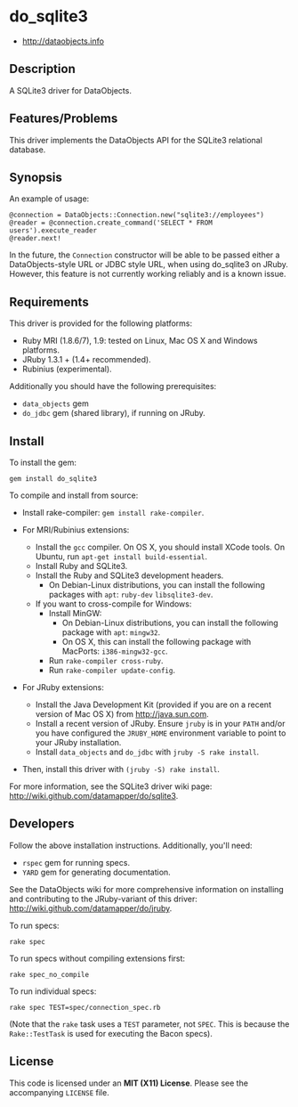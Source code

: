 # do_sqlite3

* <http://dataobjects.info>

## Description

A SQLite3 driver for DataObjects.

## Features/Problems

This driver implements the DataObjects API for the SQLite3 relational database.

## Synopsis

An example of usage:

    @connection = DataObjects::Connection.new("sqlite3://employees")
    @reader = @connection.create_command('SELECT * FROM users').execute_reader
    @reader.next!

In the future, the `Connection` constructor will be able to be passed either a
DataObjects-style URL or JDBC style URL, when using do\_sqlite3 on JRuby.
However, this feature is not currently working reliably and is a known issue.

## Requirements

This driver is provided for the following platforms:
 * Ruby MRI (1.8.6/7), 1.9: tested on Linux, Mac OS X and Windows platforms.
 * JRuby 1.3.1 + (1.4+ recommended).
 * Rubinius (experimental).

Additionally you should have the following prerequisites:
 * `data_objects` gem
 * `do_jdbc` gem (shared library), if running on JRuby.

## Install

To install the gem:

    gem install do_sqlite3

To compile and install from source:

 * Install rake-compiler: `gem install rake-compiler`.

 * For MRI/Rubinius extensions:
   * Install the `gcc` compiler. On OS X, you should install XCode tools. On
     Ubuntu, run `apt-get install build-essential`.
   * Install Ruby and SQLite3.
   * Install the Ruby and SQLite3 development headers.
     * On Debian-Linux distributions, you can install the following packages
       with `apt`: `ruby-dev` `libsqlite3-dev`.
   * If you want to cross-compile for Windows:
     * Install MinGW:
       * On Debian-Linux distributions, you can install the following package
         with `apt`: `mingw32`.
       * On OS X, this can install the following package with MacPorts: `i386-mingw32-gcc`.
     * Run `rake-compiler cross-ruby`.
     * Run `rake-compiler update-config`.

 * For JRuby extensions:
   * Install the Java Development Kit (provided if you are
     on a recent version of Mac OS X) from <http://java.sun.com>.
   * Install a recent version of JRuby. Ensure `jruby` is in your `PATH` and/or
     you have configured the `JRUBY_HOME` environment variable to point to your
     JRuby installation.
   * Install `data_objects` and `do_jdbc` with `jruby -S rake install`.

 * Then, install this driver with `(jruby -S) rake install`.

For more information, see the SQLite3 driver wiki page:
<http://wiki.github.com/datamapper/do/sqlite3>.

## Developers

Follow the above installation instructions. Additionally, you'll need:
  * `rspec` gem for running specs.
  * `YARD` gem for generating documentation.

See the DataObjects wiki for more comprehensive information on installing and
contributing to the JRuby-variant of this driver:
<http://wiki.github.com/datamapper/do/jruby>.

To run specs:

    rake spec

To run specs without compiling extensions first:

    rake spec_no_compile

To run individual specs:

    rake spec TEST=spec/connection_spec.rb

(Note that the `rake` task uses a `TEST` parameter, not `SPEC`. This is because
the `Rake::TestTask` is used for executing the Bacon specs).

## License

This code is licensed under an **MIT (X11) License**. Please see the
accompanying `LICENSE` file.
